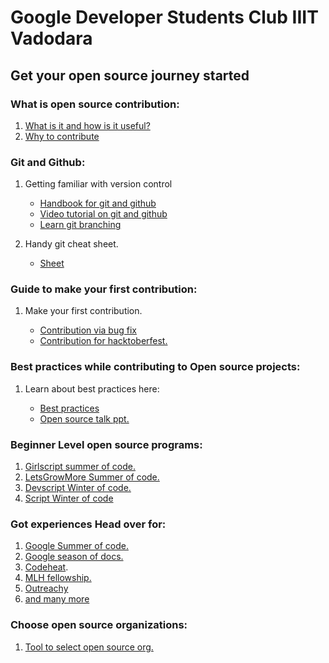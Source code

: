 # **Google Developer Students Club IIIT Vadodara**

## **Get your open source journey started**

### **What is open source contribution:**

1. [What is it and how is it useful?](https://www.youtube.com/watch?v=SXW_bA4SGqA)
2. [Why to contribute](https://opensource.guide/how-to-contribute/#:~:text=If%20you%20want%20to%20make,that%20might%20not%20get%20accepted.)

### **Git and Github**:

1. Getting familiar with version control

   - [Handbook for git and github](https://guides.github.com/introduction/git-handbook/)
   - [Video tutorial on git and github](https://www.youtube.com/watch?v=apGV9Kg7ics)
   - [Learn git branching](https://learngitbranching.js.org/)

2. Handy git cheat sheet.

   - [Sheet](https://education.github.com/git-cheat-sheet-education.pdf)

### **Guide to make your first contribution:**

1. Make your first contribution.

   - [Contribution via bug fix](https://www.youtube.com/watch?v=fMdfDnGX9S8&t=3s)
   - [Contribution for hacktoberfest.](https://www.youtube.com/watch?v=YU_qP9fympE&t=682s)

### **Best practices while contributing to Open source projects:**

1. Learn about best practices here:

   - [Best practices](https://github.community/t/best-practices-for-open-source-software-contributions/10209)
   - [Open source talk ppt.](https://docs.google.com/presentation/d/1XE9rMmbIL1Bx-AX75qhyZXg2sFQlYisDDb_kO1ldAw0/edit?usp=sharing)

### **Beginner Level open source programs:**

1. [Girlscript summer of code.](https://gssoc.girlscript.tech/)
2. [LetsGrowMore Summer of code.](https://letsgrowmore.in/soc/)
3. [Devscript Winter of code.](https://devscript.org/woc/)
4. [Script Winter of code](https://swoc.scriptindia.org/)

### **Got experiences Head over for:**

1. [Google Summer of code.](https://www.google.com/url?q=https://summerofcode.withgoogle.com/&sa=D&source=docs&ust=1635589249657000&usg=AOvVaw1qRNHvb3MYounciaHPWUuQ)
2. [Google season of docs.](https://developers.google.com/season-of-docs)
3. [Codeheat](https://codeheat.org/).
4. [MLH fellowship.](https://fellowship.mlh.io/)
5. [Outreachy](https://www.outreachy.org/)
6. [and many more](https://github.com/deepanshu1422/List-Of-Open-Source-Internships-Programs)

### **Choose open source organizations:**

1. [Tool to select open source org.](https://www.gsocorganizations.dev/)
